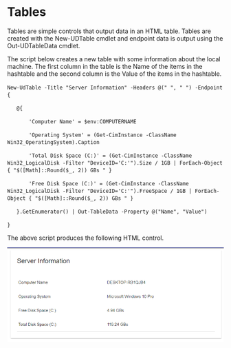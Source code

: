 # Tables

Tables are simple controls that output data in an HTML table. Tables are created with the New-UDTable cmdlet and endpoint data is output using the Out-UDTableData cmdlet.

The script below creates a new table with some information about the local machine. The first column in the table is the Name of the items in the hashtable and the second column is the Value of the items in the hashtable. 

` New-UdTable -Title "Server Information" -Headers @(" ", " ") -Endpoint {
`

`    @{
`

`        'Computer Name' = $env:COMPUTERNAME
`

`        'Operating System' = (Get-CimInstance -ClassName Win32_OperatingSystem).Caption
`

`        'Total Disk Space (C:)' = (Get-CimInstance -ClassName Win32_LogicalDisk -Filter "DeviceID='C:'").Size / 1GB | ForEach-Object { "$([Math]::Round($_, 2)) GBs " }
`

`        'Free Disk Space (C:)' = (Get-CimInstance -ClassName Win32_LogicalDisk -Filter "DeviceID='C:'").FreeSpace / 1GB | ForEach-Object { "$([Math]::Round($_, 2)) GBs " }
`

`    }.GetEnumerator() | Out-TableData -Property @("Name", "Value")
`

`}`

The above script produces the following HTML control.

![](/assets/new-table-example-image.png)

